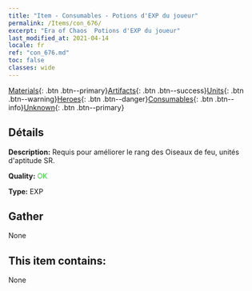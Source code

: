 ```yaml
---
title: "Item - Consumables - Potions d'EXP du joueur"
permalink: /Items/con_676/
excerpt: "Era of Chaos  Potions d'EXP du joueur"
last_modified_at: 2021-04-14
locale: fr
ref: "con_676.md"
toc: false
classes: wide
---
```

 [Materials](/fr/Items/){: .btn .btn--primary}[Artifacts](/fr/Items/Artifacts/){: .btn .btn--success}[Units](/fr/Items/Units/){: .btn .btn--warning}[Heroes](/fr/Items/Heroes/){: .btn .btn--danger}[Consumables](/fr/Items/Consumables/){: .btn .btn--info}[Unknown](/fr/Items/Unknown/){: .btn .btn--primary}

## Détails
 **Description:** Requis pour améliorer le rang des Oiseaux de feu, unités d'aptitude SR.

 **Quality:** <span style="color: #32CD32">OK</span>

 **Type:** EXP

## Gather

  None

## This item contains:

  None


